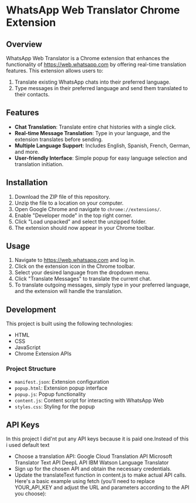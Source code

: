 # WhatsApp Web Translator Chrome Extension

## Overview

WhatsApp Web Translator is a Chrome extension that enhances the functionality of https://web.whatsapp.com by offering real-time translation features. This extension allows users to:

1. Translate existing WhatsApp chats into their preferred language.
2. Type messages in their preferred language and send them translated to their contacts.

## Features

- **Chat Translation**: Translate entire chat histories with a single click.
- **Real-time Message Translation**: Type in your language, and the extension translates before sending.
- **Multiple Language Support**: Includes English, Spanish, French, German, and more.
- **User-friendly Interface**: Simple popup for easy language selection and translation initiation.

## Installation

1. Download the ZIP file of this repository.
2. Unzip the file to a location on your computer.
3. Open Google Chrome and navigate to `chrome://extensions/`.
4. Enable "Developer mode" in the top right corner.
5. Click "Load unpacked" and select the unzipped folder.
6. The extension should now appear in your Chrome toolbar.

## Usage

1. Navigate to https://web.whatsapp.com and log in.
2. Click on the extension icon in the Chrome toolbar.
3. Select your desired language from the dropdown menu.
4. Click "Translate Messages" to translate the current chat.
5. To translate outgoing messages, simply type in your preferred language, and the extension will handle the translation.

## Development

This project is built using the following technologies:

- HTML
- CSS
- JavaScript
- Chrome Extension APIs

### Project Structure

- `manifest.json`: Extension configuration
- `popup.html`: Extension popup interface
- `popup.js`: Popup functionality
- `content.js`: Content script for interacting with WhatsApp Web
- `styles.css`: Styling for the popup
## API Keys
In this project I did'nt put any API keys because it is paid one.Instead of this i used default text
- Choose a translation API:
   Google Cloud Translation API
   Microsoft Translator Text API
   DeepL API
   IBM Watson Language Translator
- Sign up for the chosen API and obtain the necessary credentials.
- Update the translateText function in content.js to make actual API calls. Here's a basic example using fetch (you'll need to replace YOUR_API_KEY and adjust the URL and parameters according to the API you choose):
